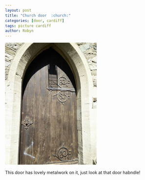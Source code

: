 ```yaml
---
layout: post
title: "Church door  :church:"
categories: [door, cardiff]
tags: picture cardiff
author: Robyn
---
```


<img src="/doors/church-door.jpg" width="300" height="400" />

This door has lovely metalwork on it, just look at that door habndle!
